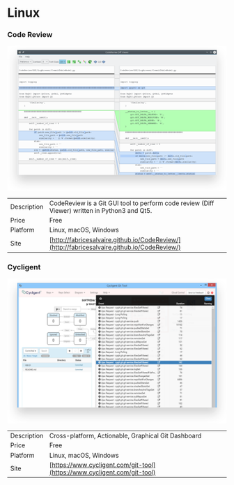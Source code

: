 # Linux

### Code Review

![Code Review](../.gitbook/assets/codereview.png)

|  |  |
| :--- | :--- |
| Description | CodeReview is a Git GUI tool to perform code review (Diff Viewer) written in Python3 and Qt5. |
| Price | Free |
| Platform | Linux, macOS, Windows |
| Site | [http://fabricesalvaire.github.io/CodeReview/](http://fabricesalvaire.github.io/CodeReview/) |

### Cycligent

![Cycligent](../.gitbook/assets/cycligent.png)

|  |  |
| :--- | :--- |
| Description | Cross-platform, Actionable, Graphical Git Dashboard |
| Price | Free |
| Platform | Linux, macOS, Windows |
| Site | [https://www.cycligent.com/git-tool](https://www.cycligent.com/git-tool) |